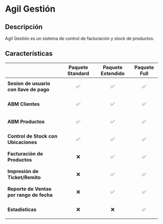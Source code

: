 # Agil Gestión

## Descripción
Agil Gestión es un sistema de control de facturación y stock de productos.

## Características

|  | Paquete Standard | Paquete Extendido | Paquete Full
|----------|----------|----------|----------|
|**Sesion de usuario con llave de pago**|<p align="center">:white_check_mark:</p>|<p align="center">:white_check_mark:</p>|<p align="center">:white_check_mark:</p>|
|**ABM Clientes**|<p align="center">:white_check_mark:</p>|<p align="center">:white_check_mark:</p>|<p align="center">:white_check_mark:</p>|
|**ABM Productos**|<p align="center">:white_check_mark:</p>|<p align="center">:white_check_mark:</p>|<p align="center">:white_check_mark:</p>|
|**Control de Stock con Ubicaciones**|<p align="center">:white_check_mark:</p>|<p align="center">:white_check_mark:</p>|<p align="center">:white_check_mark:</p>|
|**Facturación de Productos**|<p align="center">:x:</p>|<p align="center">:white_check_mark:</p>|<p align="center">:white_check_mark:</p>|
|**Impresión de Ticket/Remito**|<p align="center">:x:</p>|<p align="center">:white_check_mark:</p>|<p align="center">:white_check_mark:</p>|
|**Reporte de Ventas por rango de fecha**|<p align="center">:x:</p>|<p align="center">:white_check_mark:</p>|<p align="center">:white_check_mark:</p>|
|**Estadísticas**|<p align="center">:x:</p>|<p align="center">:x:</p>|<p align="center">:white_check_mark:</p>|
